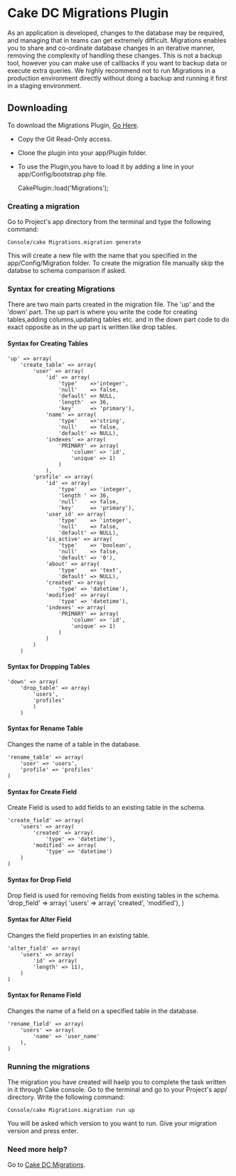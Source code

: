 # Cake DC Migrations Plugin

As an application is developed, changes to the database may be required, and managing that in teams can get extremely difficult. Migrations enables you to share and co-ordinate database changes in an iterative manner, removing the complexity of handling these changes.
This is not a backup tool, however you can make use of callbacks if you want to backup data or execute extra queries. We highly recommend not to run Migrations in a production environment directly without doing a backup and running it first in a staging environment.

## Downloading ##

To download the Migrations Plugin, [Go Here](https://github.com/CakeDC/migrations).

- Copy the Git Read-Only access.
- Clone the plugin into your app/Plugin folder.
- To use the Plugin,you have to load it by adding a line in your app/Config/bootstrap.php file.

    CakePlugin::load('Migrations');

### Creating a migration ###

Go to Project's app directory from the terminal and type the following command:

	Console/cake Migrations.migration generate

This will create a new file with the name that you specified in the app/Config/Migration folder.
To create the migration file manually skip the databse to schema comparison if asked.

### Syntax for creating Migrations ###

There are two main parts created in the migration file.
The 'up' and the 'down' part.
The up part is where you write the code for creating tables,adding columns,updating tables etc. and in the down part code to do exact opposite as in the up part is written like drop tables.

#### Syntax for Creating Tables ####

    'up' => array(
	    'create_table' => array(
		    'user' => array(
			    'id' => array(
				    'type'    =>'integer',
				    'null'    => false,
				    'default' => NULL,
				    'length'  => 36,
				    'key'     => 'primary'),
			    'name' => array(
				    'type'    =>'string',
				    'null'    => false,
				    'default' => NULL),
			    'indexes' => array(
				    'PRIMARY' => array(
					    'column' => 'id',
					    'unique' => 1)
			        )
		        ),
		    'profile' => array(
			    'id' => array(
				    'type'    => 'integer',
				    'length ' => 36,
				    'null'    => false,
				    'key'     => 'primary'),
			    'user_id' => array(
				    'type'    => 'integer',
				    'null'    => false,
				    'default' => NULL),
			    'is_active' => array(
				    'type'    => 'boolean',
				    'null'    => false,
				    'default' => '0'),
			    'about' => array(
				    'type'    => 'text',
				    'default' => NULL),
			    'created' => array(
				    'type' => 'datetime'),
			    'modified' => array(
				    'type' => 'datetime'),
			    'indexes' => array(
				    'PRIMARY' => array(
					    'column' => 'id',
					    'unique' => 1)
			        )
		        )
	        )
        )

#### Syntax for Dropping Tables ####

    'down' => array(
        'drop_table' => array(
            'users',
            'profiles'
            )
		)

#### Syntax for Rename Table ####

Changes the name of a table in the database.

	'rename_table' => array(
		'user' => 'users',
		'profile' => 'profiles'
	)

#### Syntax for Create Field ####

Create Field is used to add fields to an existing table in the schema.

	'create_field' => array(
		'users' => array(
			'created' => array(
				'type' => 'datetime'),
			'modified' => array(
				'type' => 'datetime')
		)
	)

#### Syntax for Drop Field ####

Drop field is used for removing fields from existing tables in the schema.
	'drop_field' => array(
		'users' => array(
			'created',
			'modified'),
	)

#### Syntax for Alter Field ####

Changes the field properties in an existing table.

	'alter_field' => array(
		'users' => array(
		    'id' => array(
			'length' => 11),
		)
	)

#### Syntax for Rename Field ####

Changes the name of a field on a specified table in the database.

	'rename_field' => array(
		'users' => array(
			'name' => 'user_name'
		),
	)

### Running the migrations ###

The migration you have created will haelp you to complete the task written in it through Cake console.
Go to the terminal and go to your Project's app/ directory.
Write the following command:

    Console/cake Migrations.migration run up

You will be asked which version to you want to run.
Give your migration version and press enter.

### Need more help? ###

Go to [Cake DC Migrations](https://github.com/CakeDC/migrations).
